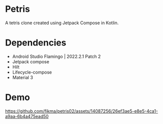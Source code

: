 # Petris
A tetris clone created using Jetpack Compose in Kotlin.

# Dependencies
- Android Studio Flamingo | 2022.2.1 Patch 2
- Jetpack compose
- Hilt
- Lifecycle-compose
- Material 3

# Demo


https://github.com/fikma/petris02/assets/14087256/26ef3ae5-e8e5-4ca1-a9aa-6b4a475ead50

